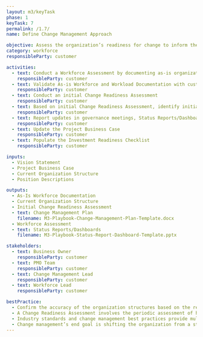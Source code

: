 ```yaml
---
layout: m3/keyTask
phase: 1
keyTask: 7
permalink: /1.7/
name: Define Change Management Approach

objective: Assess the organization’s readiness for change to inform the change management approach and strategies. Determine the as-is workforce of the customer organization to understand how the migration will impact the organization.
category: workforce
responsibleParty: customer

activities:
  - text: Conduct a Workforce Assessment by documenting as-is organization structure, skills, capabilities, and workload
    responsibleParty: customer
  - text: Validate As-is Workforce and Workload Documentation with customer organization managers
    responsibleParty: customer
  - text: Conduct an initial Change Readiness Assessment
    responsibleParty: customer 
  - text: Based on initial Change Readiness Assessment, identify initial key Change Management initiatives, strategies, and approaches to guide the as-is organization through the change
    responsibleParty: customer 
  - text: Report updates in governance meetings, Status Reports/Dashboards, and to QSMOs
    responsibleParty: customer 
  - text: Update the Project Business Case
    responsibleParty: customer
  - text: Populate the Investment Readiness Checklist
    responsibleParty: customer

inputs:
  - Vision Statement
  - Project Business Case
  - Current Organization Structure
  - Position Descriptions 

outputs:
  - As-Is Workforce Documentation
  - Current Organization Structure
  - Initial Change Readiness Assessment
  - text: Change Management Plan
    filename: M3-Playbook-Change-Management-Plan-Template.docx
  - Workforce Assessment
  - text: Status Reports/Dashboards
    filename: M3-Playbook-Status-Report-Dashboard-Template.pptx

stakeholders:
  - text: Business Owner
    responsibleParty: customer
  - text: PMO Team
    responsibleParty: customer
  - text: Change Management Lead
    responsibleParty: customer
  - text: Workforce Lead
    responsibleParty: customer

bestPractice:
  - Confirm the accuracy of the organization structures based on the records maintained by first level managers and the customer Human Capital office
  - A Change Readiness Assessment involves the periodic assessment of how stakeholders are responding or engaging with the change. Note this is not a one-time assessment. If an organization’s leadership and management are driving the change in a modeled way, then they should see changes in readiness scores as the change process approaches
  - Industry standards and change management best practices provide multiple change models that can be harnessed based on preference or organizational needs (e.g., <a href="https://www.prosci.com/resources/articles/change-management-methodology">Prosci</a>, <a href="https://www.prosci.com/adkar/adkar-model">Prosci’s ADKAR Change Model</a>, <a href="https://www.kotterinc.com/8-steps-process-for-leading-change/">Kotter</a>, <a href="https://www.mindtools.com/pages/article/newPPM_94.htm">Lewin’s Change Model</a>) 
  - Change management’s end goal is shifting the organization from a state of resistance to acceptance. Utilize the <a href="https://www.mindtools.com/pages/article/newPPM_96.htm">Change Curve</a> to better understand the stages of individual transition and organizational change. Top level leadership commitment and active support for the change effort drives the most impact when implementing any change
---
```

